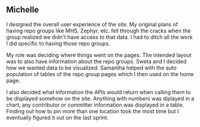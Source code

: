 ## Michelle

I designed the overall user experience of the site. My original plans of having repo groups like MHS, Zephyr, etc. fell through the cracks when the group realized we didn't have access to that data. I had to ditch all the work I did specific to having those repo groups.  

My role was deciding where things went on the pages. The intended layout was to also have information about the repo groups. Sweta and I decided how we wanted data to be visualized. Samantha helped with the auto population of tables of the repo group pages which I then used on the home page.  

I also decided what information the APIs would return when calling them to be displayed somehow on the site. Anything with numbers was diplayed in a chart, any contributor or committer information was displayed in a table. Finding out how to pin more than one location took the most time but I eventually figured it out on the last sprint.
